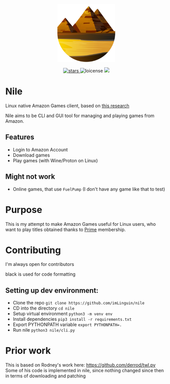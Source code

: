 <p align="center">
    <img width="180px" src="assets/icon.svg" alt="Logo" />
</p>

<p align="center">
    <a href="https://github.com/imLinguin/nile/stargazers">
        <img src="https://img.shields.io/github/stars/imLinguin/nile?color=d98e04" alt="stars"/>
    </a>
    <img src="https://img.shields.io/github/license/imLinguin/nile?color=d98e03" alt="loicense"/>
    <a href="https://ko-fi.com/imlinguin" target="_blank">
        <img src="https://img.shields.io/badge/Ko--Fi-Donate-d98e04?style=flat&logo=ko-fi" />
    </a>
</p>

# Nile
Linux native Amazon Games client, based on [this research](https://github.com/Lariaa/GameLauncherResearch/wiki/Amazon-Games)

Nile aims to be CLI and GUI tool for managing and playing games from Amazon. 

## Features
- Login to Amazon Account
- Download games
- Play games (with Wine/Proton on Linux)

## Might not work
- Online games, that use `FuelPump` (I don't have any game like that to test)

# Purpose
This is my attempt to make Amazon Games useful for Linux users, who want to play titles obtained thanks to [Prime](https://prime.amazon.com) membership.


# Contributing

I'm always open for contributors

black is used for code formatting

## Setting up dev environment:
- Clone the repo `git clone https://github.com/imLinguin/nile`
- CD into the directory `cd nile`
- Setup virtual environment `python3 -m venv env`
- Install dependencies `pip3 install -r requirements.txt`
- Export PYTHONPATH variable `export PYTHONPATH=.`
- Run nile `python3 nile/cli.py`


# Prior work

This is based on Rodney's work here: https://github.com/derrod/twl.py
Some of his code is implemented in nile, since nothing changed since then in terms of downloading and patching
